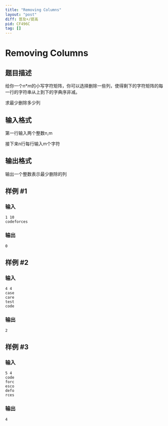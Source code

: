 ```yaml
---
title: "Removing Columns"
layout: "post"
diff: 普及+/提高
pid: CF496C
tag: []
---
```


# Removing Columns

## 题目描述

给你一个$n$*$m$的小写字符矩阵，你可以选择删除一些列，使得剩下的字符矩阵的每一行的字符串从上到下的字典序非减。

求最少删除多少列

## 输入格式

第一行输入两个整数n,m
接下来n行每行输入m个字符

## 输出格式

输出一个整数表示最少删除的列

## 样例 #1

### 输入

```
1 10
codeforces

```

### 输出

```
0

```

## 样例 #2

### 输入

```
4 4
case
care
test
code

```

### 输出

```
2

```

## 样例 #3

### 输入

```
5 4
code
forc
esco
defo
rces

```

### 输出

```
4

```

